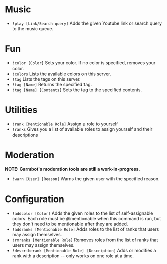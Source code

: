 # Music

 - `!play [Link/Search query]` Adds the given Youtube link or search query to the music queue.

# Fun

 - `!color [Color]` Sets your color. If no color is specified, removes your color.
 - `!colors` Lists the available colors on this server.
 - `!tag` Lists the tags on this server.
 - `!tag [Name]` Returns the specified tag.
 - `!tag [Name] [Contents]` Sets the tag to the specified contents.

# Utilities

 - `!rank [Mentionable Role]` Assign a role to yourself
 - `!ranks` Gives you a list of available roles to assign yourself and their descriptions

# Moderation

**NOTE: Garmbot's moderation tools are still a work-in-progress.**

 - `!warn [User] [Reason]` Warns the given user with the specified reason.

# Configuration

 - `!addcolor [Color]` Adds the given roles to the list of self-assignable colors. Each role must be @mentionable when this command is run, but they don't need to be mentionable after they are added.
 - `!addranks [Mentionable Role]` Adds roles to the list of ranks that users may assign themselves.
 - `!rmranks [Mentionable Role]` Removes roles from the list of ranks that users may assign themselves.
 - `!describerank [Mentionable Role] [Description]` Adds or modifies a rank with a description -- only works on one role at a time.